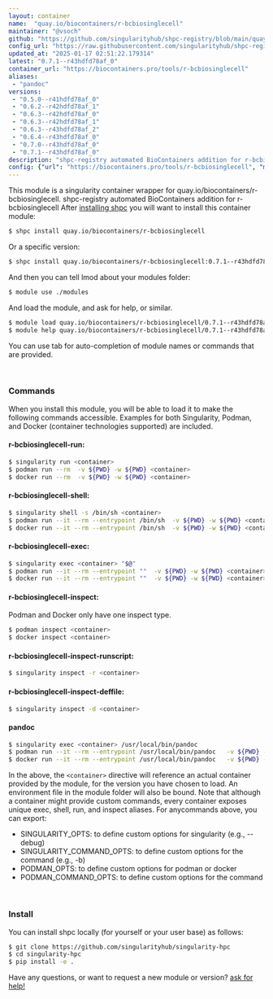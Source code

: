```yaml
---
layout: container
name:  "quay.io/biocontainers/r-bcbiosinglecell"
maintainer: "@vsoch"
github: "https://github.com/singularityhub/shpc-registry/blob/main/quay.io/biocontainers/r-bcbiosinglecell/container.yaml"
config_url: "https://raw.githubusercontent.com/singularityhub/shpc-registry/main/quay.io/biocontainers/r-bcbiosinglecell/container.yaml"
updated_at: "2025-01-17 02:51:22.179314"
latest: "0.7.1--r43hdfd78af_0"
container_url: "https://biocontainers.pro/tools/r-bcbiosinglecell"
aliases:
 - "pandoc"
versions:
 - "0.5.0--r41hdfd78af_0"
 - "0.6.2--r42hdfd78af_1"
 - "0.6.3--r42hdfd78af_0"
 - "0.6.3--r42hdfd78af_1"
 - "0.6.3--r43hdfd78af_2"
 - "0.6.4--r43hdfd78af_0"
 - "0.7.0--r43hdfd78af_0"
 - "0.7.1--r43hdfd78af_0"
description: "shpc-registry automated BioContainers addition for r-bcbiosinglecell"
config: {"url": "https://biocontainers.pro/tools/r-bcbiosinglecell", "maintainer": "@vsoch", "description": "shpc-registry automated BioContainers addition for r-bcbiosinglecell", "latest": {"0.7.1--r43hdfd78af_0": "sha256:061e4acb5c00a6186781a4a0fccf21f5471f9f10d73b46b22b060d54dcaf4c8e"}, "tags": {"0.5.0--r41hdfd78af_0": "sha256:4c2a569223ad69aded39d480542e20da64feb1e9d5da7fa5b85b069f624633fe", "0.6.2--r42hdfd78af_1": "sha256:c3bf8be79eaebdd37624d10659a6405b30cd69785507985b5754c83c58bce459", "0.6.3--r42hdfd78af_0": "sha256:66bc7083853e81623501a6920352ba6961f569e9a56c3d756bcedc1499612b54", "0.6.3--r42hdfd78af_1": "sha256:5456f6b700d6cff8b7d0592ebf12683626cbea1ac0b638e8e0cf8baf77c7d195", "0.6.3--r43hdfd78af_2": "sha256:b9f609b5daf02a648a65eed37159f1a3f921c17245e44edae5bce2a39dc98fa1", "0.6.4--r43hdfd78af_0": "sha256:d5a7b81d6560448a23450fcaf5f20d14953a2e52e248cc15dd2f7a504875811a", "0.7.0--r43hdfd78af_0": "sha256:b77fd553c95eb302c50527339a0043a15cd7a05b06038974e1cbf079a7051d61", "0.7.1--r43hdfd78af_0": "sha256:061e4acb5c00a6186781a4a0fccf21f5471f9f10d73b46b22b060d54dcaf4c8e"}, "docker": "quay.io/biocontainers/r-bcbiosinglecell", "aliases": {"pandoc": "/usr/local/bin/pandoc"}}
---
```


This module is a singularity container wrapper for quay.io/biocontainers/r-bcbiosinglecell.
shpc-registry automated BioContainers addition for r-bcbiosinglecell
After [installing shpc](#install) you will want to install this container module:


```bash
$ shpc install quay.io/biocontainers/r-bcbiosinglecell
```

Or a specific version:

```bash
$ shpc install quay.io/biocontainers/r-bcbiosinglecell:0.7.1--r43hdfd78af_0
```

And then you can tell lmod about your modules folder:

```bash
$ module use ./modules
```

And load the module, and ask for help, or similar.

```bash
$ module load quay.io/biocontainers/r-bcbiosinglecell/0.7.1--r43hdfd78af_0
$ module help quay.io/biocontainers/r-bcbiosinglecell/0.7.1--r43hdfd78af_0
```

You can use tab for auto-completion of module names or commands that are provided.

<br>

### Commands

When you install this module, you will be able to load it to make the following commands accessible.
Examples for both Singularity, Podman, and Docker (container technologies supported) are included.

#### r-bcbiosinglecell-run:

```bash
$ singularity run <container>
$ podman run --rm  -v ${PWD} -w ${PWD} <container>
$ docker run --rm  -v ${PWD} -w ${PWD} <container>
```

#### r-bcbiosinglecell-shell:

```bash
$ singularity shell -s /bin/sh <container>
$ podman run --it --rm --entrypoint /bin/sh  -v ${PWD} -w ${PWD} <container>
$ docker run --it --rm --entrypoint /bin/sh  -v ${PWD} -w ${PWD} <container>
```

#### r-bcbiosinglecell-exec:

```bash
$ singularity exec <container> "$@"
$ podman run --it --rm --entrypoint ""  -v ${PWD} -w ${PWD} <container> "$@"
$ docker run --it --rm --entrypoint ""  -v ${PWD} -w ${PWD} <container> "$@"
```

#### r-bcbiosinglecell-inspect:

Podman and Docker only have one inspect type.

```bash
$ podman inspect <container>
$ docker inspect <container>
```

#### r-bcbiosinglecell-inspect-runscript:

```bash
$ singularity inspect -r <container>
```

#### r-bcbiosinglecell-inspect-deffile:

```bash
$ singularity inspect -d <container>
```


#### pandoc

```bash
$ singularity exec <container> /usr/local/bin/pandoc
$ podman run --it --rm --entrypoint /usr/local/bin/pandoc   -v ${PWD} -w ${PWD} <container> -c " $@"
$ docker run --it --rm --entrypoint /usr/local/bin/pandoc   -v ${PWD} -w ${PWD} <container> -c " $@"
```



In the above, the `<container>` directive will reference an actual container provided
by the module, for the version you have chosen to load. An environment file in the
module folder will also be bound. Note that although a container
might provide custom commands, every container exposes unique exec, shell, run, and
inspect aliases. For anycommands above, you can export:

 - SINGULARITY_OPTS: to define custom options for singularity (e.g., --debug)
 - SINGULARITY_COMMAND_OPTS: to define custom options for the command (e.g., -b)
 - PODMAN_OPTS: to define custom options for podman or docker
 - PODMAN_COMMAND_OPTS: to define custom options for the command

<br>

### Install

You can install shpc locally (for yourself or your user base) as follows:

```bash
$ git clone https://github.com/singularityhub/singularity-hpc
$ cd singularity-hpc
$ pip install -e .
```

Have any questions, or want to request a new module or version? [ask for help!](https://github.com/singularityhub/singularity-hpc/issues)